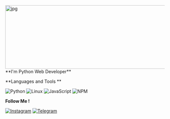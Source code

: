 <img align="right" alt="jpg" src="https://github.com/ShairbekovBakyt/ShairbekovBakyt/blob/MasteR/assests/shairbekov%20batya.png" width="600" height="200" />
**I'm Python Web Developer**

**Languages and Tools **


![Python](https://img.shields.io/badge/-Python-090909??style=plastic&logo=python)
![Linux](https://img.shields.io/badge/-Linux-090909??style=plastic&logo=linux)
![JavaScript](https://img.shields.io/badge/-JavaScript-090909??style=plastic&logo=javascript)
![NPM](https://img.shields.io/badge/-NPM-090909??style=plastic&logo=nodedotjs)


 **Follow Me !**



[![Instagram](https://img.shields.io/badge/-Instagram-090909??style=plastic&logo=instagram)](https://www.instagram.com/batya_312_/)
[![Telegram](https://img.shields.io/badge/-Telegram-090909??style=plastic&logo=telegram)](https://t.me/batya312kg)

